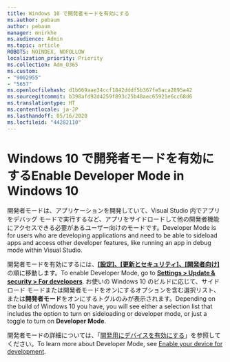 ```yaml
---
title: Windows 10 で開発者モードを有効にする
ms.author: pebaum
author: pebaum
manager: mnirkhe
ms.audience: Admin
ms.topic: article
ROBOTS: NOINDEX, NOFOLLOW
localization_priority: Priority
ms.collection: Adm_O365
ms.custom:
- "9002955"
- "5657"
ms.openlocfilehash: d1b669aae34ccf1842dddf5b367fe5aca2895a42
ms.sourcegitcommit: b398afd92d4259f893c25b48aec65921e6cc68d6
ms.translationtype: HT
ms.contentlocale: ja-JP
ms.lasthandoff: 05/16/2020
ms.locfileid: "44282110"
---
```

# <a name="enable-developer-mode-in-windows-10"></a><span data-ttu-id="4321d-102">Windows 10 で開発者モードを有効にする</span><span class="sxs-lookup"><span data-stu-id="4321d-102">Enable Developer Mode in Windows 10</span></span>

<span data-ttu-id="4321d-103">開発者モードは、アプリケーションを開発していて、Visual Studio 内でアプリをデバッグ モードで実行するなど、アプリをサイドロードして他の開発者機能にアクセスできる必要があるユーザー向けのモードです。</span><span class="sxs-lookup"><span data-stu-id="4321d-103">Developer Mode is for users who are developing applications and need to be able to sideload apps and access other developer features, like running an app in debug mode within Visual Studio.</span></span>

<span data-ttu-id="4321d-104">開発者モードを有効にするには、**[[設定]、[更新とセキュリティ]、[開発者向け]](ms-settings:developers?activationSource=GetHelp)** の順に移動します。</span><span class="sxs-lookup"><span data-stu-id="4321d-104">To enable Developer Mode, go to **[Settings > Update & security > For developers](ms-settings:developers?activationSource=GetHelp)**.</span></span> <span data-ttu-id="4321d-105">お使いの Windows 10 のビルドに応じて、サイドロード モードまたは開発者モードをオンにするオプションを含む選択リスト、または**開発者モード**をオンにするトグルのみが表示されます。</span><span class="sxs-lookup"><span data-stu-id="4321d-105">Depending on the build of Windows 10 you have, you will see either a selection list that includes the option to turn on sideloading or developer mode, or just a toggle to turn on **Developer Mode**.</span></span>

<span data-ttu-id="4321d-106">開発者モードの詳細については、「[開発用にデバイスを有効にする](https://docs.microsoft.com/windows/uwp/get-started/enable-your-device-for-development)」を参照してください。</span><span class="sxs-lookup"><span data-stu-id="4321d-106">To learn more about Developer Mode, see [Enable your device for development](https://docs.microsoft.com/windows/uwp/get-started/enable-your-device-for-development).</span></span>
